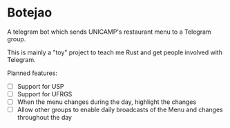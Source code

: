 # Botejao
A telegram bot which sends UNICAMP's restaurant menu to a Telegram group.

This is mainly a "toy" project to teach me Rust and get people involved with Telegram. 

Planned features:

- [ ] Support for USP 
- [ ] Support for UFRGS
- [ ] When the menu changes during the day, highlight the changes
- [ ] Allow other groups to enable daily broadcasts of the Menu and changes throughout the day
